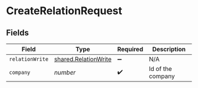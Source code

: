 # CreateRelationRequest


## Fields

| Field                                                               | Type                                                                | Required                                                            | Description                                                         |
| ------------------------------------------------------------------- | ------------------------------------------------------------------- | ------------------------------------------------------------------- | ------------------------------------------------------------------- |
| `relationWrite`                                                     | [shared.RelationWrite](../../../sdk/models/shared/relationwrite.md) | :heavy_minus_sign:                                                  | N/A                                                                 |
| `company`                                                           | *number*                                                            | :heavy_check_mark:                                                  | Id of the company                                                   |